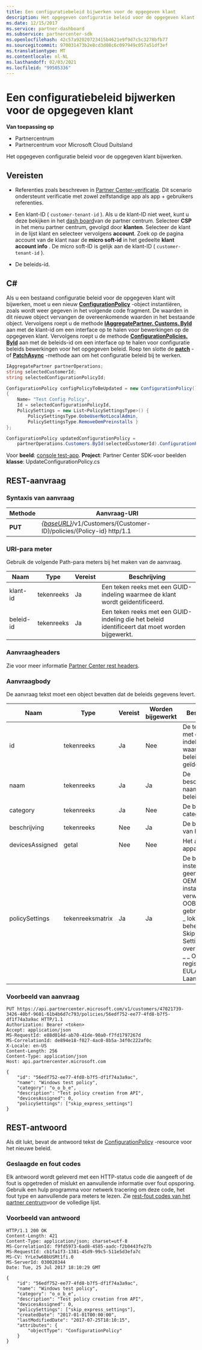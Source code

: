 ```yaml
---
title: Een configuratiebeleid bijwerken voor de opgegeven klant
description: Het opgegeven configuratie beleid voor de opgegeven klant bijwerken.
ms.date: 12/15/2017
ms.service: partner-dashboard
ms.subservice: partnercenter-sdk
ms.openlocfilehash: 42c57a92020723415b4621e9f9d7c5c3278bfb77
ms.sourcegitcommit: 970031473b2e8cd3d08c6c097949c057a51df3ef
ms.translationtype: MT
ms.contentlocale: nl-NL
ms.lasthandoff: 02/03/2021
ms.locfileid: "99505336"
---
```

# <a name="update-a-configuration-policy-for-the-specified-customer"></a>Een configuratiebeleid bijwerken voor de opgegeven klant

**Van toepassing op**

- Partnercentrum
- Partnercentrum voor Microsoft Cloud Duitsland

Het opgegeven configuratie beleid voor de opgegeven klant bijwerken.

## <a name="prerequisites"></a>Vereisten

- Referenties zoals beschreven in [Partner Center-verificatie](partner-center-authentication.md). Dit scenario ondersteunt verificatie met zowel zelfstandige app als app + gebruikers referenties.

- Een klant-ID ( `customer-tenant-id` ). Als u de klant-ID niet weet, kunt u deze bekijken in het [dash board](https://partner.microsoft.com/dashboard)van de partner centrum. Selecteer **CSP** in het menu partner centrum, gevolgd door **klanten**. Selecteer de klant in de lijst klant en selecteer vervolgens **account**. Zoek op de pagina account van de klant naar de **micro soft-id** in het gedeelte **klant account info** . De micro soft-ID is gelijk aan de klant-ID ( `customer-tenant-id` ).

- De beleids-id.

## <a name="c"></a>C\#

Als u een bestaand configuratie beleid voor de opgegeven klant wilt bijwerken, moet u een nieuw [**ConfigurationPolicy**](/dotnet/api/microsoft.store.partnercenter.models.devicesdeployment.configurationpolicy) -object instantiëren, zoals wordt weer gegeven in het volgende code fragment. De waarden in dit nieuwe object vervangen de overeenkomende waarden in het bestaande object. Vervolgens roept u de methode [**IAggregatePartner. Customs. ById**](/dotnet/api/microsoft.store.partnercenter.customers.icustomercollection.byid) aan met de klant-id om een interface op te halen voor bewerkingen op de opgegeven klant. Vervolgens roept u de methode [**ConfigurationPolicies. ById**](/dotnet/api/microsoft.store.partnercenter.devicesdeployment.iconfigurationpolicycollection.byid) aan met de beleids-id om een interface op te halen voor configuratie beleids bewerkingen voor het opgegeven beleid. Roep ten slotte de [**patch**](/dotnet/api/microsoft.store.partnercenter.devicesdeployment.iconfigurationpolicy.patch) -of [**PatchAsync**](/dotnet/api/microsoft.store.partnercenter.devicesdeployment.iconfigurationpolicy.patchasync) -methode aan om het configuratie beleid bij te werken.

``` csharp
IAggregatePartner partnerOperations;
string selectedCustomerId;
string selectedConfigurationPolicyId;

ConfigurationPolicy configPolicyToBeUpdated = new ConfigurationPolicy()
{
    Name= "Test Config Policy",
    Id = selectedConfigurationPolicyId,
    PolicySettings = new List<PolicySettingsType>() {
        PolicySettingsType.OobeUserNotLocalAdmin,
        PolicySettingsType.RemoveOemPreinstalls }
};

ConfigurationPolicy updatedConfigurationPolicy =
    partnerOperations.Customers.ById(selectedCustomerId).ConfigurationPolicies.ById(selectedConfigurationPolicyId).Patch(configPolicyToBeUpdated);
```

Voor **beeld**: [console test-app](console-test-app.md). **Project**: Partner Center SDK-voor beelden **klasse**: UpdateConfigurationPolicy.cs

## <a name="rest-request"></a>REST-aanvraag

### <a name="request-syntax"></a>Syntaxis van aanvraag

| Methode  | Aanvraag-URI                                                                                          |
|---------|------------------------------------------------------------------------------------------------------|
| **PUT** | [*{baseURL}*](partner-center-rest-urls.md)/v1/Customers/{Customer-ID}/policies/{Policy-id} http/1.1 |

### <a name="uri-parameter"></a>URI-para meter

Gebruik de volgende Path-para meters bij het maken van de aanvraag.

| Naam        | Type   | Vereist | Beschrijving                                                   |
|-------------|--------|----------|---------------------------------------------------------------|
| klant-id | tekenreeks | Ja      | Een teken reeks met een GUID-indeling waarmee de klant wordt geïdentificeerd.         |
| beleid-id   | tekenreeks | Ja      | Een teken reeks met een GUID-indeling die het beleid identificeert dat moet worden bijgewerkt. |

### <a name="request-headers"></a>Aanvraagheaders

Zie voor meer informatie [Partner Center rest headers](headers.md).

### <a name="request-body"></a>Aanvraagbody

De aanvraag tekst moet een object bevatten dat de beleids gegevens levert.

| Naam            | Type             | Vereist | Worden bijgewerkt | Beschrijving                                                                                                                                              |
|-----------------|------------------|----------|-----------|----------------------------------------------------------------------------------------------------------------------------------------------------------|
| id              | tekenreeks           | Ja      | Nee        | De teken reeks met de GUID-indeling waarmee het beleid wordt geïdentificeerd.                                                                                                    |
| naam            | tekenreeks           | Ja      | Ja       | De beschrijvende naam van het beleid.                                                                                                                         |
| category        | tekenreeks           | Ja      | Nee        | De beleids categorie.                                                                                                                                     |
| beschrijving     | tekenreeks           | Nee       | Ja       | De beschrijving van het beleid.                                                                                                                                  |
| devicesAssigned | getal           | Nee       | Nee        | Het aantal apparaten.                                                                                                                                   |
| policySettings  | tekenreeksmatrix | Ja      | Ja       | De beleids instellingen: ' geen ', ' \_ OEM- \_ voor installatie verwijderen ', ' OOBE- \_ gebruiker \_ niet \_ lokale \_ beheerder ', ' Skip \_ Express Settings ', ' overs laan van \_ \_ OEM \_ -registratie, ' EULA overs Laan \_ '. |

### <a name="request-example"></a>Voorbeeld van aanvraag

```http
PUT https://api.partnercenter.microsoft.com/v1/customers/47021739-3426-40bf-9601-61b4b6d7c793/policies/56edf752-ee77-4fd8-b7f5-df1f74a3a9ac HTTP/1.1
Authorization: Bearer <token>
Accept: application/json
MS-RequestId: e88d014d-ab70-41de-90a0-f7fd1797267d
MS-CorrelationId: de894e18-f027-4ac0-8b5a-34f0c222af0c
X-Locale: en-US
Content-Length: 256
Content-Type: application/json
Host: api.partnercenter.microsoft.com

{
    "id": "56edf752-ee77-4fd8-b7f5-df1f74a3a9ac",
    "name": "Windows test policy",
    "category": "o_o_b_e",
    "description": "Test policy creation from API",
    "devicesAssigned": 0,
    "policySettings": ["skip_express_settings"]
}
```

## <a name="rest-response"></a>REST-antwoord

Als dit lukt, bevat de antwoord tekst de [ConfigurationPolicy](device-deployment-resources.md#configurationpolicy) -resource voor het nieuwe beleid.

### <a name="response-success-and-error-codes"></a>Geslaagde en fout codes

Elk antwoord wordt geleverd met een HTTP-status code die aangeeft of de fout is opgetreden of mislukt en aanvullende informatie over fout opsporing. Gebruik een hulp programma voor netwerk tracering om deze code, het fout type en aanvullende para meters te lezen. Zie [rest-fout codes van het partner centrum](error-codes.md)voor de volledige lijst.

### <a name="response-example"></a>Voorbeeld van antwoord

```http
HTTP/1.1 200 OK
Content-Length: 421
Content-Type: application/json; charset=utf-8
MS-CorrelationId: f9fd5973-6ad8-4585-aadc-f2b0443fe27b
MS-RequestId: cb1fa1f3-1381-45d9-99c5-511e5d3efa7c
MS-CV: YrLe3w6BbUSMt1fi.0
MS-ServerId: 030020344
Date: Tue, 25 Jul 2017 18:10:29 GMT

{
    "id": "56edf752-ee77-4fd8-b7f5-df1f74a3a9ac",
    "name": "Windows test policy",
    "category": "o_o_b_e",
    "description": "Test policy creation from API",
    "devicesAssigned": 0,
    "policySettings": ["skip_express_settings"],
    "createdDate": "2017-01-01T00:00:00",
    "lastModifiedDate": "2017-07-25T18:10:15",
    "attributes": {
        "objectType": "ConfigurationPolicy"
    }
}
```
